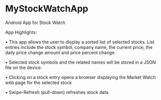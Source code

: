 # MyStockWatchApp
Android App for Stock Watch

App Highlights:

• This app allows the user to display a sorted list of selected stocks. List entries include the stock symbol, company name, the current price, the daily price change amount and price percent change.

• Selected stock symbols and the related names will be stored in a JSON file on the device.

• Clicking on a stock entry opens a browser displaying the Market Watch web page for the selected stock

• Swipe-Refresh (pull-down) refreshes stock data
